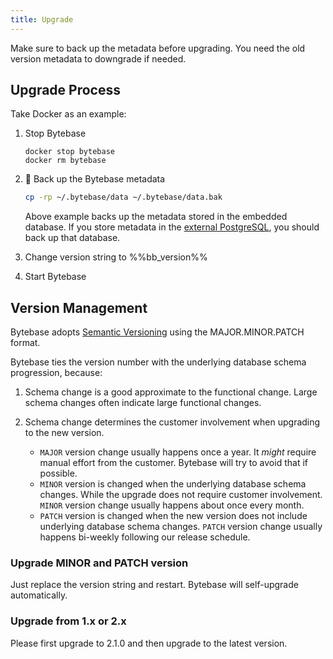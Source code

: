 ```yaml
---
title: Upgrade
---
```


<HintBlock type="warning">

Make sure to back up the metadata before upgrading. You need the old version metadata to downgrade if needed.

</HintBlock>

## Upgrade Process

Take Docker as an example:

1. Stop Bytebase

   ```text
   docker stop bytebase
   docker rm bytebase
   ```

1. 🚨 Back up the Bytebase metadata

   ```bash
   cp -rp ~/.bytebase/data ~/.bytebase/data.bak
   ```

   Above example backs up the metadata stored in the embedded database.
   If you store metadata in the [external PostgreSQL](/docs/get-started/install/external-postgres/), you should
   back up that database.

1. Change version string to %%bb_version%%
1. Start Bytebase

   <IncludeBlock url="/docs/get-started/install/terminal-docker-run-volume"></IncludeBlock>

## Version Management

Bytebase adopts [Semantic Versioning](https://semver.org/) using the MAJOR.MINOR.PATCH format.

Bytebase ties the version number with the underlying database schema progression, because:

1. Schema change is a good approximate to the functional change. Large schema changes often indicate large functional changes.
1. Schema change determines the customer involvement when upgrading to the new version.

   - `MAJOR` version change usually happens once a year. It _might_ require manual effort from the customer. Bytebase will
     try to avoid that if possible.
   - `MINOR` version is changed when the underlying database schema changes. While the upgrade does not require customer involvement. `MINOR` version change usually happens about once every month.
   - `PATCH` version is changed when the new version does not include underlying database schema changes. `PATCH` version change usually happens bi-weekly following our release schedule.

### Upgrade MINOR and PATCH version

Just replace the version string and restart. Bytebase will self-upgrade automatically.

### Upgrade from 1.x or 2.x

Please first upgrade to 2.1.0 and then upgrade to the latest version.
